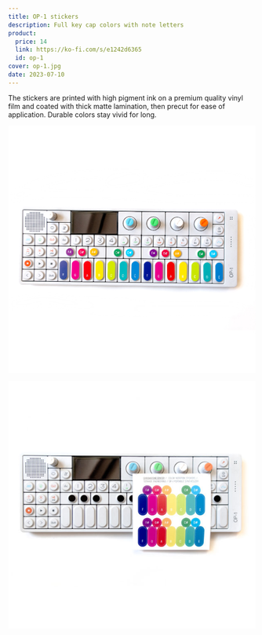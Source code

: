 ```yaml
---
title: OP-1 stickers
description: Full key cap colors with note letters
product:
  price: 14
  link: https://ko-fi.com/s/e1242d6365
  id: op-1
cover: op-1.jpg
date: 2023-07-10
---
```


The stickers are printed with high pigment ink on a premium quality vinyl film and coated with thick matte lamination, then precut for ease of application. Durable colors stay vivid for long.

![op-1 with stickers on it's keys](./op-1.jpg)

![op-1 and stickers](./op-12.jpg)
